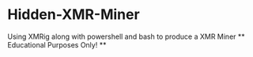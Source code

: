 # Hidden-XMR-Miner
Using XMRig along with powershell and bash to produce a XMR Miner
** Educational Purposes Only! **
